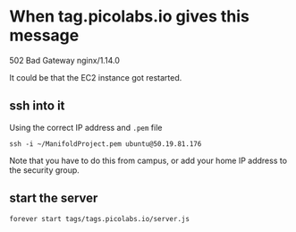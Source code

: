 # When tag.picolabs.io gives this message

502 Bad Gateway
nginx/1.14.0

It could be that the EC2 instance got restarted.

## ssh into it

Using the correct IP address and `.pem` file

```
ssh -i ~/ManifoldProject.pem ubuntu@50.19.81.176
```

Note that you have to do this from campus,
or add your home IP address to the security group.

## start the server

```
forever start tags/tags.picolabs.io/server.js
```

